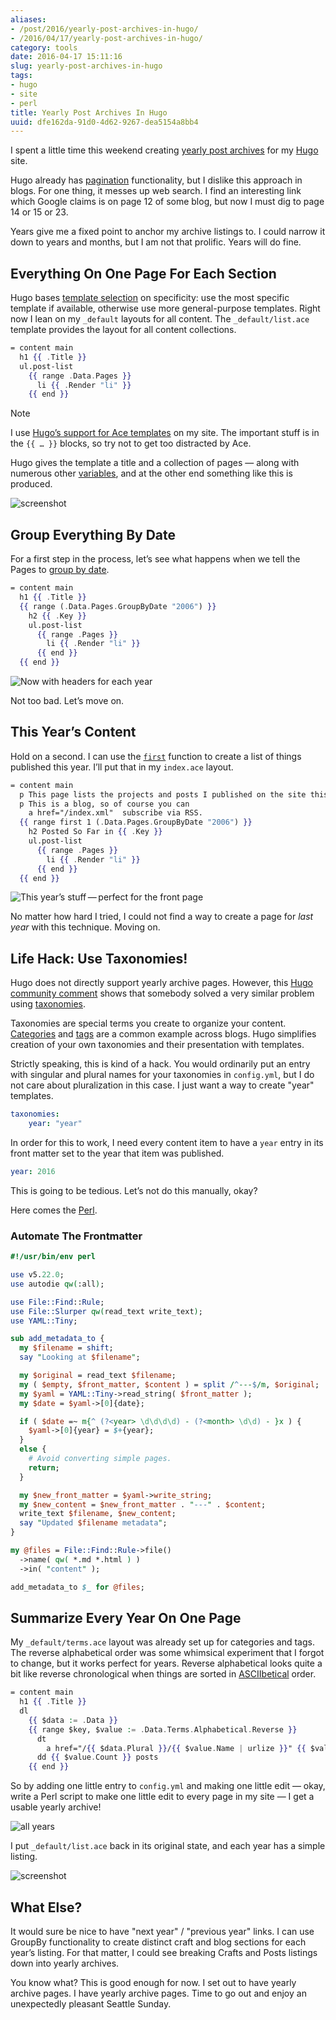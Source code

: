 ```yaml
---
aliases:
- /post/2016/yearly-post-archives-in-hugo/
- /2016/04/17/yearly-post-archives-in-hugo/
category: tools
date: 2016-04-17 15:11:16
slug: yearly-post-archives-in-hugo
tags:
- hugo
- site
- perl
title: Yearly Post Archives In Hugo
uuid: dfe162da-91d0-4d62-9267-dea5154a8bb4
---
```


I spent a little time this weekend creating [yearly post archives](/archive/) for my [Hugo](https://gohugo.io/) site.

Hugo already has [pagination](https://gohugo.io/extras/pagination/) functionality, but I dislike this approach in blogs.
For one thing, it messes up web search.
I find an interesting link which Google claims is on page 12 of some blog, but now I must dig to page 14 or 15 or 23.

Years give me a fixed point to anchor my archive listings to.
I could narrow it down to years and months, but I am not that prolific.
Years will do fine.

## Everything On One Page For Each Section

Hugo bases [template selection](https://gohugo.io/templates/list/) on specificity:
use the most specific template if available, otherwise use more general-purpose templates.
Right now I lean on my `_default` layouts for all content.
The `_default/list.ace` template provides the layout for all content collections.

``` handlebars
= content main
  h1 {{ .Title }}
  ul.post-list
    {{ range .Data.Pages }}
      li {{ .Render "li" }}
    {{ end }}
```

<aside class="admonition note">
<p class="admonition-title">Note</p>

I use [Hugo’s support for Ace templates](https://gohugo.io/templates/ace) on my site.
The important stuff is in the `{{ …​ }}` blocks, so try not to get too distracted by Ace.

</aside>

Hugo gives the template a title and a collection of pages —
along with numerous other [variables](https://gohugo.io/templates/variables/),
and at the other end something like this is produced.

![screenshot](/assets/img/post/2016/04/yearly-post-archives-in-hugo/site-default-listing.png "Default listing applied to Craft section")

## Group Everything By Date

For a first step in the process, let’s see what happens when we tell the Pages to [group by date](https://gohugo.io/templates/list/#grouping-by-page-date).

``` handlebars
= content main
  h1 {{ .Title }}
  {{ range (.Data.Pages.GroupByDate "2006") }}
    h2 {{ .Key }}
    ul.post-list
      {{ range .Pages }}
        li {{ .Render "li" }}
      {{ end }}
  {{ end }}
```

![Now with headers for each year](/assets/img/post/2016/04/yearly-post-archives-in-hugo/site-single-page-year-headers.png)

Not too bad. Let’s move on.

## This Year’s Content

[`first`]: https://gohugo.io/templates/functions/#first

Hold on a second.
I can use the [`first`][] function to create a list of things published this year.
I’ll put that in my `index.ace` layout.

``` handlebars
= content main
  p This page lists the projects and posts I published on the site this year.
  p This is a blog, so of course you can
    a href="/index.xml"  subscribe via RSS.
  {{ range first 1 (.Data.Pages.GroupByDate "2006") }}
    h2 Posted So Far in {{ .Key }}
    ul.post-list
      {{ range .Pages }}
        li {{ .Render "li" }}
      {{ end }}
  {{ end }}
```

![This year’s stuff — perfect for the front page](/assets/img/post/2016/04/yearly-post-archives-in-hugo/site-this-years-posts.png)

No matter how hard I tried, I could not find a way to create a page for *last year* with this technique.
Moving on.

## Life Hack: Use Taxonomies!

[Hugo community comment]: https://discuss.gohugo.io/t/pagination-and-group-by-date/1441/3
[taxonomies]: http://gohugo.io/taxonomies/overview/

Hugo does not directly support yearly archive pages.
However, this [Hugo community comment][] shows that somebody solved a very similar problem using [taxonomies][].

Taxonomies are special terms you create to organize your content.
[Categories](/categories/) and [tags](/tag/) are a common example across blogs.
Hugo simplifies creation of your own taxonomies and their presentation with templates.

Strictly speaking, this is kind of a hack.
You would ordinarily put an entry with singular and plural names for your taxonomies in `config.yml`,
but I do not care about pluralization in this case.
I just want a way to create "year" templates.

``` yaml
taxonomies:
    year: "year"
```

In order for this to work, I need every content item to have a `year` entry in its front matter set to the year that item was published.

``` yaml
year: 2016
```

This is going to be tedious.
Let’s not do this manually, okay?

Here comes the [Perl](/tag/perl/).

### Automate The Frontmatter

``` perl
#!/usr/bin/env perl

use v5.22.0;
use autodie qw(:all);

use File::Find::Rule;
use File::Slurper qw(read_text write_text);
use YAML::Tiny;

sub add_metadata_to {
  my $filename = shift;
  say "Looking at $filename";

  my $original = read_text $filename;
  my ( $empty, $front_matter, $content ) = split /^---$/m, $original;
  my $yaml = YAML::Tiny->read_string( $front_matter );
  my $date = $yaml->[0]{date};

  if ( $date =~ m{^ (?<year> \d\d\d\d) - (?<month> \d\d) - }x ) {
    $yaml->[0]{year} = $+{year};
  }
  else {
    # Avoid converting simple pages.
    return;
  }

  my $new_front_matter = $yaml->write_string;
  my $new_content = $new_front_matter . "---" . $content;
  write_text $filename, $new_content;
  say "Updated $filename metadata";
}

my @files = File::Find::Rule->file()
  ->name( qw( *.md *.html ) )
  ->in( "content" );

add_metadata_to $_ for @files;
```

## Summarize Every Year On One Page

My `_default/terms.ace` layout was already set up for categories and
tags. The reverse alphabetical order was some whimsical experiment that
I forgot to change, but it works perfect for years. Reverse alphabetical
looks quite a bit like reverse chronological when things are sorted in
[ASCIIbetical](https://en.wiktionary.org/wiki/ASCIIbetical) order.

``` handlebars
= content main
  h1 {{ .Title }}
  dl
    {{ $data := .Data }}
    {{ range $key, $value := .Data.Terms.Alphabetical.Reverse }}
      dt
        a href="/{{ $data.Plural }}/{{ $value.Name | urlize }}" {{ $value.Name }}
      dd {{ $value.Count }} posts
    {{ end }}
```

So by adding one little entry to `config.yml` and making one little edit —
okay, write a Perl script to make one little edit to every page in my site —
I get a usable yearly archive!

![all years](/assets/img/post/2016/04/yearly-post-archives-in-hugo/site-list-all-years.png)

I put `_default/list.ace` back in its original state, and each year has a simple listing.

![screenshot](/assets/img/post/2016/04/yearly-post-archives-in-hugo/site-single-year.png "Just the stuff I pushed in 2015")

## What Else?

It would sure be nice to have "next year" / "previous year" links.
I can use GroupBy functionality to create distinct craft and blog sections for each year’s listing.
For that matter, I could see breaking Crafts and Posts listings down into yearly archives.

You know what?
This is good enough for now.
I set out to have yearly archive pages.
I have yearly archive pages.
Time to go out and enjoy an unexpectedly pleasant Seattle Sunday.
